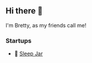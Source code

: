## Hi there 👋

I'm Bretty, as my friends call me!

### Startups

- 🛌 [Sleep Jar](https://sleepjar.com)
